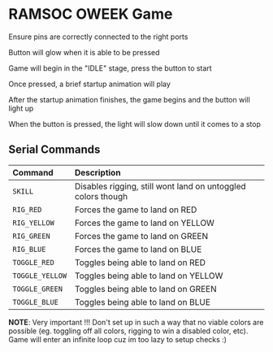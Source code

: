 # RAMSOC OWEEK Game

Ensure pins are correctly connected to the right ports

Button will glow when it is able to be pressed

Game will begin in the "IDLE" stage, press the button to start

Once pressed, a brief startup animation will play

After the startup animation finishes, the game begins and the button will light up

When the button is pressed, the light will slow down until it comes to a stop

## Serial Commands

| Command | Description                       |
| :-------- | :-------------------------------- |
| `SKILL` | Disables rigging, still wont land on untoggled colors though|
| `RIG_RED` | Forces the game to land on RED|
| `RIG_YELLOW` | Forces the game to land on YELLOW|
| `RIG_GREEN` | Forces the game to land on GREEN|
| `RIG_BLUE` | Forces the game to land on BLUE|
| `TOGGLE_RED` | Toggles being able to land on RED|
| `TOGGLE_YELLOW` | Toggles being able to land on YELLOW|
| `TOGGLE_GREEN` | Toggles being able to land on GREEN|
| `TOGGLE_BLUE` | Toggles being able to land on BLUE|

**NOTE**: Very important !!! Don't set up in such a way that no viable colors are possible (eg. toggling off all colors, rigging to win a disabled color, etc). Game will enter an infinite loop cuz im too lazy to setup checks :)